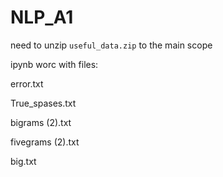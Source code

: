 # NLP_A1

need to unzip `useful_data.zip` to the main scope

ipynb worc with files:

error.txt

True_spases.txt

bigrams (2).txt

fivegrams (2).txt

big.txt
